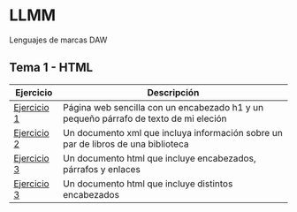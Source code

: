 # LLMM

Lenguajes de marcas DAW

## Tema 1 - HTML

Ejercicio  | Descripción
-----------|--------------
 [Ejercicio 1](/Tema1/Index.html)         | Página web sencilla con un encabezado h1 y un pequeño párrafo de texto de mi eleción
 [Ejercicio 2](/Tema1/prueba.xml)         | Un documento xml que incluya información sobre un par de libros de una biblioteca
 [Ejercicio 3](/Tema1/Ejercicio1.html)         | Un documento html que incluye encabezados, párrafos y enlaces
 [Ejercicio 3](/Tema1/Ejercicio2.html)         | Un documento html que incluye distintos encabezados
